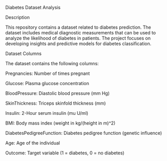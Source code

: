 Diabetes Dataset Analysis

Description

This repository contains a dataset related to diabetes prediction. The dataset includes medical diagnostic measurements that can be used to analyze the likelihood of diabetes in patients. The project focuses on developing insights and predictive models for diabetes classification.

Dataset Columns

The dataset contains the following columns:

Pregnancies: Number of times pregnant

Glucose: Plasma glucose concentration

BloodPressure: Diastolic blood pressure (mm Hg)

SkinThickness: Triceps skinfold thickness (mm)

Insulin: 2-Hour serum insulin (mu U/ml)

BMI: Body mass index (weight in kg/(height in m)^2)

DiabetesPedigreeFunction: Diabetes pedigree function (genetic influence)

Age: Age of the individual

Outcome: Target variable (1 = diabetes, 0 = no diabetes)
